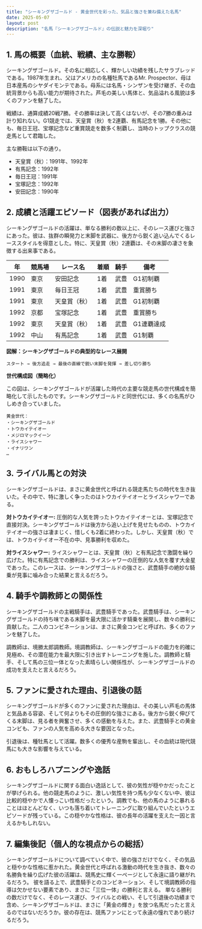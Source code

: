 ```yaml
---
title: "シーキングザゴールド - 黄金世代を彩った、気品と強さを兼ね備えた名馬"
date: 2025-05-07
layout: post
description: "名馬『シーキングザゴールド』の伝説と魅力を深堀り"
---
```


## 1. 馬の概要（血統、戦績、主な勝鞍）

シーキングザゴールド。その名に相応しく、輝かしい功績を残したサラブレッドである。1987年生まれ、父はアメリカの名種牡馬であるMr. Prospector、母は日本産馬のシヤダイモンテである。母系には名馬・シンザンを受け継ぎ、その血統背景からも高い能力が期待された。芦毛の美しい馬体と、気品溢れる風貌は多くのファンを魅了した。

戦績は、通算成績20戦7勝。その勝率は決して高くはないが、その7勝の重みは計り知れない。G1競走では、天皇賞（秋）を2連覇、有馬記念を1勝。その他にも、毎日王冠、宝塚記念など重賞競走を数多く制覇し、当時のトップクラスの競走馬として君臨した。

主な勝鞍は以下の通り。

* 天皇賞（秋）：1991年、1992年
* 有馬記念：1992年
* 毎日王冠：1991年
* 宝塚記念：1992年
* 安田記念：1990年


## 2. 成績と活躍エピソード（図表があれば出力）

シーキングザゴールドの活躍は、単なる勝利の数以上に、そのレース運びと強さにあった。彼は、抜群の瞬発力と末脚を武器に、後方から鋭く追い込んでくるレーススタイルを得意とした。特に、天皇賞（秋）2連覇は、その末脚の凄さを象徴する出来事である。

| 年 | 競馬場 | レース名 | 着順 | 騎手 | 備考 |
|---|---|---|---|---|---|
| 1990 | 東京 | 安田記念 | 1着 | 武豊 | G1初制覇 |
| 1991 | 東京 | 毎日王冠 | 1着 | 武豊 | 重賞勝ち |
| 1991 | 東京 | 天皇賞（秋） | 1着 | 武豊 | G1初制覇 |
| 1992 | 京都 | 宝塚記念 | 1着 | 武豊 | 重賞勝ち |
| 1992 | 東京 | 天皇賞（秋） | 1着 | 武豊 | G1連覇達成 |
| 1992 | 中山 | 有馬記念 | 1着 | 武豊 | G1制覇 |


**図解：シーキングザゴールドの典型的なレース展開**

```
スタート → 後方追走 → 最後の直線で鋭い末脚を発揮 → 差し切り勝ち
```

**世代構成図（簡略化）**

この図は、シーキングザゴールドが活躍した時代の主要な競走馬の世代構成を簡略化して示したものです。シーキングザゴールドと同世代には、多くの名馬がひしめき合っていました。

```
黄金世代：
・シーキングザゴールド
・トウカイテイオー
・メジロマックイーン
・ライスシャワー
・イナリワン
…
```


## 3. ライバル馬との対決

シーキングザゴールドは、まさに黄金世代と呼ばれる競走馬たちの時代を生き抜いた。その中で、特に激しく争ったのはトウカイテイオーとライスシャワーである。

**対トウカイテイオー:**  圧倒的な人気を誇ったトウカイテイオーとは、宝塚記念で直接対決。シーキングザゴールドは後方から追い上げを見せたものの、トウカイテイオーの強さは凄まじく、惜しくも2着に終わった。しかし、天皇賞（秋）では、トウカイテイオー不在の中、見事勝利を収めた。

**対ライスシャワー:** ライスシャワーとは、天皇賞（秋）と有馬記念で激闘を繰り広げた。特に有馬記念での勝利は、ライスシャワーの圧倒的な人気を覆す大金星であった。このレースは、シーキングザゴールドの強さと、武豊騎手の絶妙な騎乗が見事に噛み合った結果と言えるだろう。


## 4. 騎手や調教師との関係性

シーキングザゴールドの主戦騎手は、武豊騎手であった。武豊騎手は、シーキングザゴールドの持ち味である末脚を最大限に活かす騎乗を展開し、数々の勝利に貢献した。二人のコンビネーションは、まさに黄金コンビと呼ばれ、多くのファンを魅了した。

調教師は、境勝太郎調教師。境調教師は、シーキングザゴールドの能力を的確に見極め、その潜在能力を最大限に引き出すトレーニングを施した。調教師と騎手、そして馬の三位一体となった素晴らしい関係性が、シーキングザゴールドの成功を支えたと言えるだろう。


## 5. ファンに愛された理由、引退後の話

シーキングザゴールドが多くのファンに愛された理由は、その美しい芦毛の馬体と気品ある容姿、そして何よりもその圧倒的な強さにある。後方から鋭く伸びてくる末脚は、見る者を興奮させ、多くの感動を与えた。また、武豊騎手との黄金コンビも、ファンの人気を高める大きな要因となった。

引退後は、種牡馬として活躍。数多くの優秀な産駒を輩出し、その血統は現代競馬にも大きな影響を与えている。


## 6. おもしろハプニングや逸話

シーキングザゴールドに関する面白い逸話として、彼の気性が穏やかだったことが挙げられる。他の競走馬のように、激しい気性を持つ馬も少なくない中、彼は比較的穏やかで人懐っこい性格だったという。調教でも、他の馬のように暴れることはほとんどなく、いつも落ち着いてトレーニングに取り組んでいたというエピソードが残っている。この穏やかな性格は、彼の長年の活躍を支えた一因と言えるかもしれない。


## 7. 編集後記（個人的な視点からの総括）

シーキングザゴールドについて調べていく中で、彼の強さだけでなく、その気品と穏やかな性格に惹かれた。黄金世代と呼ばれる激動の時代を生き抜き、数々の名勝負を繰り広げた彼の活躍は、競馬史に輝く一ページとして永遠に語り継がれるだろう。  彼を語る上で、武豊騎手とのコンビネーション、そして境調教師の指導は欠かせない要素であり、まさに「三位一体」の勝利と言える。  単なる勝利の数だけでなく、そのレース運び、ライバルとの戦い、そして引退後の功績まで含め、シーキングザゴールドは、まさに「黄金の輝き」を放つ名馬だったと言えるのではないだろうか。彼の存在は、競馬ファンにとって永遠の憧れであり続けるだろう。
